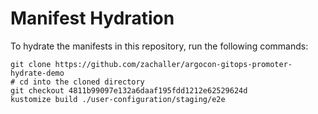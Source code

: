 # Manifest Hydration

To hydrate the manifests in this repository, run the following commands:

```shell
git clone https://github.com/zachaller/argocon-gitops-promoter-hydrate-demo
# cd into the cloned directory
git checkout 4811b99097e132a6daaf195fdd1212e62529624d
kustomize build ./user-configuration/staging/e2e
```
